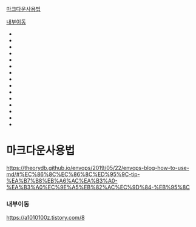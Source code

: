 

[마크다운사용법](#마크다운사용법)



[내부이동](#내부이동)



-

-

-

-

-

-

-

-

-

-

-

-

-

-

-







































# 마크다운사용법

https://theorydb.github.io/envops/2019/05/22/envops-blog-how-to-use-md/#%EC%86%8C%EC%86%8C%ED%95%9C-tip-%EA%B7%B8%EB%A6%AC%EA%B3%A0-%EA%B3%A0%EC%9E%A5%EB%82%AC%EC%9D%84-%EB%95%8C



### 내부이동

https://a1010100z.tistory.com/8